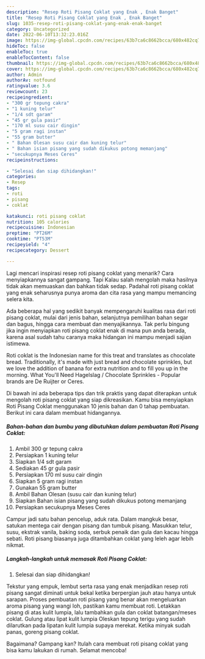 ```yaml
---
description: "Resep Roti Pisang Coklat yang Enak , Enak Banget"
title: "Resep Roti Pisang Coklat yang Enak , Enak Banget"
slug: 1035-resep-roti-pisang-coklat-yang-enak-enak-banget
category: Uncategorized
date: 2022-06-10T13:32:23.016Z
image: https://img-global.cpcdn.com/recipes/63b7ca6c8662bcca/680x482cq70/roti-pisang-coklat-foto-resep-utama.jpg
hideToc: false
enableToc: true
enableTocContent: false
thumbnail: https://img-global.cpcdn.com/recipes/63b7ca6c8662bcca/680x482cq70/roti-pisang-coklat-foto-resep-utama.jpg
cover: https://img-global.cpcdn.com/recipes/63b7ca6c8662bcca/680x482cq70/roti-pisang-coklat-foto-resep-utama.jpg
author: Admin
authorAv: notfound
ratingvalue: 3.6
reviewcount: 23
recipeingredient:
- "300 gr tepung cakra"
- "1 kuning telur"
- "1/4 sdt garam"
- "45 gr gula pasir"
- "170 ml susu cair dingin"
- "5 gram ragi instan"
- "55 gram butter"
- " Bahan Olesan susu cair dan kuning telur"
- " Bahan isian pisang yang sudah dikukus potong memanjang"
- "secukupnya Meses Ceres"
recipeinstructions:

- "Selesai dan siap dihidangkan!"
categories:
- Resep
tags:
- roti
- pisang
- coklat

katakunci: roti pisang coklat 
nutrition: 105 calories
recipecuisine: Indonesian
preptime: "PT26M"
cooktime: "PT53M"
recipeyield: "4"
recipecategory: Dessert

---
```



Lagi mencari inspirasi resep roti pisang coklat yang menarik? Cara menyiapkannya sangat gampang. Tapi Kalau salah mengolah maka hasilnya tidak akan memuaskan dan bahkan tidak sedap. Padahal roti pisang coklat yang enak seharusnya punya aroma dan cita rasa yang mampu memancing selera kita.


Ada beberapa hal yang sedikit banyak mempengaruhi kualitas rasa dari roti pisang coklat, mulai dari jenis bahan, selanjutnya pemilihan bahan segar dan bagus, hingga cara membuat dan menyajikannya. Tak perlu bingung jika ingin menyiapkan roti pisang coklat enak di mana pun anda berada, karena asal sudah tahu caranya maka hidangan ini mampu menjadi sajian istimewa.

Roti coklat is the Indonesian name for this treat and translates as chocolate bread. Traditionally, it&#39;s made with just bread and chocolate sprinkles, but we love the addition of banana for extra nutrition and to fill you up in the morning. What You&#39;ll Need Hagelslag / Chocolate Sprinkles - Popular brands are De Ruijter or Ceres.


Di bawah ini ada beberapa tips dan trik praktis yang dapat diterapkan untuk mengolah roti pisang coklat yang siap dikreasikan. Kamu bisa menyiapkan Roti Pisang Coklat menggunakan 10 jenis bahan dan 0 tahap pembuatan. Berikut ini cara dalam membuat hidangannya.

<!--inarticleads1-->

##### Bahan-bahan dan bumbu yang dibutuhkan dalam pembuatan Roti Pisang Coklat:

1. Ambil 300 gr tepung cakra
1. Persiapkan 1 kuning telur
1. Siapkan 1/4 sdt garam
1. Sediakan 45 gr gula pasir
1. Persiapkan 170 ml susu cair dingin
1. Siapkan 5 gram ragi instan
1. Gunakan 55 gram butter
1. Ambil  Bahan Olesan (susu cair dan kuning telur)
1. Siapkan  Bahan isian pisang yang sudah dikukus potong memanjang
1. Persiapkan secukupnya Meses Ceres


Campur jadi satu bahan pencelup, aduk rata. Dalam mangkuk besar, satukan mentega cair dengan pisang dan tumbuk pisang. Masukkan telur, susu, ekstrak vanila, baking soda, serbuk penaik dan gula dan kacau hingga sebati. Roti pisang biasanya juga ditambahkan coklat yang leleh agar lebih nikmat. 

<!--inarticleads2-->

##### Langkah-langkah untuk memasak Roti Pisang Coklat:


1. Selesai dan siap dihidangkan!

Tekstur yang empuk, lembut serta rasa yang enak menjadikan resep roti pisang sangat diminati untuk bekal ketika berpergian jauh atau hanya untuk sarapan. Proses pembuatan roti pisang yang benar akan mengeluarkan aroma pisang yang wangi loh, pastikan kamu membuat roti. Letakkan pisang di atas kulit lumpia, lalu tambahkan gula dan coklat batangan/meses coklat. Gulung atau lipat kulit lumpia Oleskan tepung terigu yang sudah dilarutkan pada lipatan kulit lumpia supaya merekat. Ketika minyak sudah panas, goreng pisang coklat. 

Bagaimana? Gampang kan? Itulah cara membuat roti pisang coklat yang bisa kamu lakukan di rumah. Selamat mencoba!
